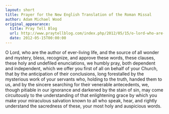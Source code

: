 ```yaml
---
layout: short
title: Prayer for the New English Translation of the Roman Missal
author: Adam Michael Wood
original_appearance: 
  title: Pray Tell Blog
  url: http://www.praytellblog.com/index.php/2012/05/15/o-lord-who-are-the-author-of-ever-living-life/
  date: 2012-05-15T00:00:00
---
```


O Lord, who are the author of ever-living life, and the source of all wonder and mystery, bless, recognize, and approve these words, these clauses, these holy and undefiled enunciations, we humbly pray,
both dependent and independent,
which we offer you first of all on behalf of your Church,
that by the anticipation of their conclusions, 
long forestalled by the mysterious work of your servants who,
holding to the truth, handed them to us,
and by the sincere searching for their venerable antecedents,
we, though pitiable in our ignorance 
and darkened by the stain of sin, 
may come circuitously to the understanding of that enlightening grace 
by which you make your miraculous salvation known 
to all who speak, hear, and rightly understand the sacredness of these, 
your most holy and auspicious words.
